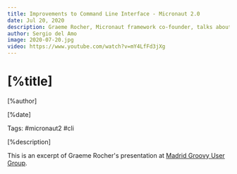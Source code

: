 ```yaml
---
title: Improvements to Command Line Interface - Micronaut 2.0
date: Jul 20, 2020
description: Graeme Rocher, Micronaut framework co-founder, talks about Micronaut 2.0 command line interface improvements.
author: Sergio del Amo
image: 2020-07-20.jpg
video: https://www.youtube.com/watch?v=mY4LfFd3jXg
---
```


# [%title]

[%author]

[%date]

Tags: #micronaut2 #cli

[%description]

This is an excerpt of Graeme Rocher's presentation at [Madrid Groovy User Group](https://www.madridgug.com/2020/07/micronaut-2.html).
